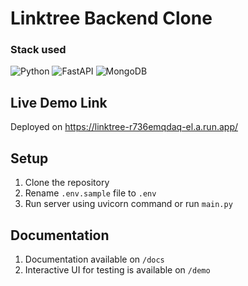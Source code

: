 # Linktree Backend Clone

### Stack used
![Python](https://img.shields.io/badge/python-3670A0?style=for-the-badge&logo=python&logoColor=ffdd54)
![FastAPI](https://img.shields.io/badge/FastAPI-005571?style=for-the-badge&logo=fastapi)
![MongoDB](https://img.shields.io/badge/MongoDB-%234ea94b.svg?style=for-the-badge&logo=mongodb&logoColor=white)

## Live Demo Link
Deployed on https://linktree-r736emqdaq-el.a.run.app/
## Setup
1. Clone the repository
2. Rename `.env.sample` file to `.env`
3. Run server using uvicorn command or run `main.py`

## Documentation
1. Documentation available on `/docs`
2. Interactive UI for testing is available on `/demo`
